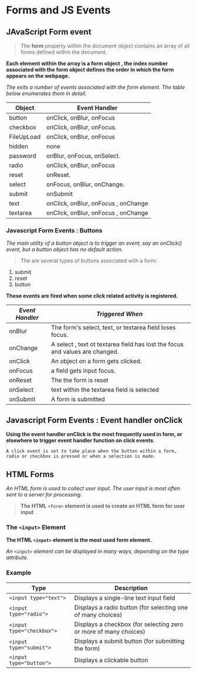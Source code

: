 # Forms and JS Events

## JAvaScript Form event

>The **form** property within the document object contains an array of all forms defined within the document.

**Each element within the array is a form object , the index number associated with the form object defines the order in which the form appears on the webpage.**

*The exits a number of events associated with the form element. The table below enumerates them in detail.*

Object	    |   Event Handler
----------- | --------------------------------
button	    |   onClick, onBlur, onFocus
checkbox	|   onClick, onBlur, onFocus.
FileUpLoad	|   onClick, onBlur, onFocus
hidden	    |   none
password	|   onBlur, onFocus, onSelect.
radio	    |   onClick, onBlur, onFocus
reset	    |   onReset.
select	    |   onFocus, onBlur, onChange.
submit	    |   onSubmit
text	    |   onClick, onBlur, onFocus , onChange
textarea	|   onClick, onBlur, onFocus , onChange

### Javascript Form Events : Buttons
*The main utility of a button object is to trigger an event, say an onClick() event, but a button object has no default action.*

>The are several types of buttons associated with a form:

1. submit
2. reset
3. button

**These events are fired when some click related activity is registered.**

*Event Handler*	|   *Triggered When*
--------------- | ------------------------------------------------------------------------------------
onBlur	        |   The form's select, text, or textarea field loses focus.
onChange	    |   A select , text ot textarea field has lost the focus and values are changed.
onClick	        |   An object on a form gets clicked.
onFocus	        |   a field gets input focus.
onReset	        |   The the form is reset
onSelect	    |   text within the textarea field is selected
onSubmit	    |   A form is submitted

## Javascript Form Events : Event handler onClick
**Using the event handler onClick is the most frequently used in form, or elsewhere to trigger event handler function on click events.**

`A click event is set to take place when the button within a form, radio or checkbox is pressed or when a selection is made.`

## HTML Forms

*An HTML form is used to collect user input. The user input is most often sent to a server for processing.*

>**The HTML `<form>` element is used to create an HTML form for user input**

### The `<input>` Element

**The HTML `<input>` element is the most used form element.**

*An `<input>` element can be displayed in many ways, depending on the type attribute.*

### Example
Type	|   Description
---------------------------- | ---------------------------------------
`<input type="text">`   |	Displays a single-line text input field
`<input type="radio">`  |	Displays a radio button (for selecting one of many choices)
`<input type="checkbox">`   |	Displays a checkbox (for selecting zero or more of many choices)
`<input type="submit">`   |	Displays a submit button (for submitting the form)
`<input type="button">`   |   Displays a clickable button

